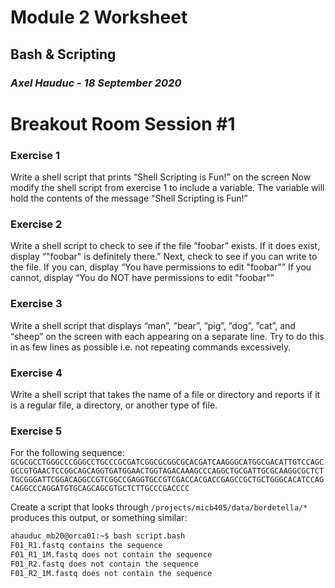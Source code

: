 # Module 2 Worksheet
## Bash & Scripting
### *Axel Hauduc - 18 September 2020*

# Breakout Room Session #1
### Exercise 1
Write a shell script that prints “Shell Scripting is Fun!” on the screen
Now modify the shell script from exercise 1 to include a variable. The variable will hold the contents of the message “Shell Scripting is Fun!”


### Exercise 2
Write a shell script to check to see if the file “foobar” exists. If it does exist, display “"foobar" is definitely there.” Next, check to see if you can write to the file. If you can, display “You have permissions to edit "foobar"” If you cannot, display “You do NOT have permissions to edit "foobar"”

### Exercise 3
Write a shell script that displays “man”, ”bear”, ”pig”, ”dog”, ”cat”, and “sheep” on the screen with each appearing on a separate line. Try to do this in as few lines as possible i.e. not repeating commands excessively.

### Exercise 4
Write a shell script that takes the name of a file or directory and reports if it is a regular file, a directory, or another type of file.


### Exercise 5
For the following sequence:
```GCGCGCCTGGGCCCGGGCCTGCCCGCGATCGGCGCGGCGCACGATCAAGGGCATGGCGACATTGTCCAGCGCCGTGAACTCCGGCAGCAGGTGATGGAACTGGTAGACAAAGCCCAGGCTGCGATTGCGCAAGGCGCTCTTGCGGGATTCGGACAGGCCGTCGGCCGAGGTGCCGTCGACCACGACCGAGCCGCTGCTGGGCACATCCAGCAGGCCCAGGATGTGCAGCAGCGTGCTCTTGCCCGACCCC```

Create a script that looks through ```/projects/micb405/data/bordetella/*``` produces this output, or something similar:
```bash
ahauduc_mb20@orca01:~$ bash script.bash
F01_R1.fastq contains the sequence
F01_R1_1M.fastq does not contain the sequence
F01_R2.fastq does not contain the sequence
F01_R2_1M.fastq does not contain the sequence
```

